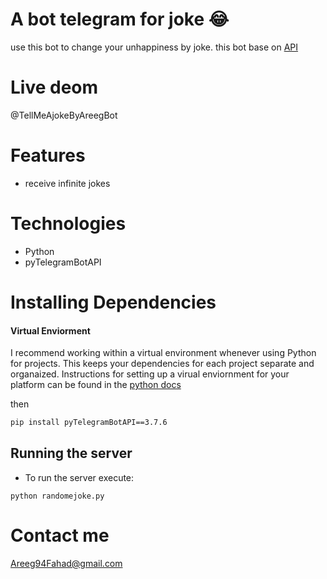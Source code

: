 # A bot telegram for joke 😂
use this bot to change your unhappiness by joke.
this bot base on [API](https://official-joke-api.appspot.com/random_joke)

# Live deom
@TellMeAjokeByAreegBot

# Features
* receive infinite jokes

# Technologies
- Python 
- pyTelegramBotAPI

# Installing Dependencies

#### Virtual Enviorment 

I recommend working within a virtual environment whenever using Python for projects. This keeps your dependencies for each project separate and organaized. Instructions for setting up a virual enviornment for your platform can be found in the [python docs](https://packaging.python.org/guides/installing-using-pip-and-virtual-environments/)

then 

```bash
pip install pyTelegramBotAPI==3.7.6
```

## Running the server

- To run the server  execute:

```
python randomejoke.py
```

# Contact me 
Areeg94Fahad@gmail.com
